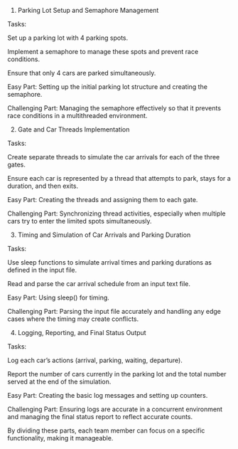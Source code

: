 
1. Parking Lot Setup and Semaphore Management

Tasks:

Set up a parking lot with 4 parking spots.

Implement a semaphore to manage these spots and prevent race conditions.

Ensure that only 4 cars are parked simultaneously.


Easy Part: Setting up the initial parking lot structure and creating the semaphore.

Challenging Part: Managing the semaphore effectively so that it prevents race conditions in a multithreaded environment.


2. Gate and Car Threads Implementation

Tasks:

Create separate threads to simulate the car arrivals for each of the three gates.

Ensure each car is represented by a thread that attempts to park, stays for a duration, and then exits.


Easy Part: Creating the threads and assigning them to each gate.

Challenging Part: Synchronizing thread activities, especially when multiple cars try to enter the limited spots simultaneously.


3. Timing and Simulation of Car Arrivals and Parking Duration

Tasks:

Use sleep functions to simulate arrival times and parking durations as defined in the input file.

Read and parse the car arrival schedule from an input text file.


Easy Part: Using sleep() for timing.

Challenging Part: Parsing the input file accurately and handling any edge cases where the timing may create conflicts.


4. Logging, Reporting, and Final Status Output

Tasks:

Log each car’s actions (arrival, parking, waiting, departure).

Report the number of cars currently in the parking lot and the total number served at the end of the simulation.


Easy Part: Creating the basic log messages and setting up counters.

Challenging Part: Ensuring logs are accurate in a concurrent environment and managing the final status report to reflect accurate counts.


By dividing these parts, each team member can focus on a specific functionality, making it manageable.
